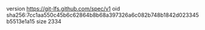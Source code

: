 version https://git-lfs.github.com/spec/v1
oid sha256:7cc1aa550c45b6c62864b8b68a397326a6c082b748b1842d023345b5513e1a15
size 2334
